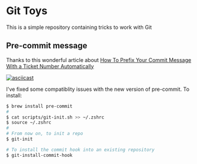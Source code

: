 # Git Toys

This is a simple repository containing tricks to work with Git

## Pre-commit message

Thanks to this wonderful article about [How To Prefix Your Commit Message With a Ticket Number Automatically](https://medium.com/better-programming/how-to-automatically-add-the-ticket-number-in-git-commit-message-bda5426ded05)

[![asciicast](https://asciinema.org/a/350101.svg)](https://asciinema.org/a/350101)

I've fixed some compatiblity issues with the new version of pre-commit. To install:

```sh
$ brew install pre-commit
#
$ cat scripts/git-init.sh >> ~/.zshrc
$ source ~/.zshrc
#
# From now on, to init a repo
$ git-init

# To install the commit hook into an existing repository
$ git-install-commit-hook
```
